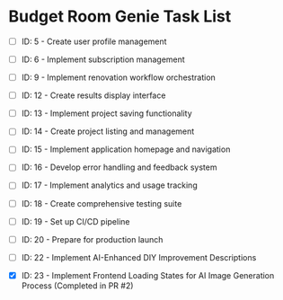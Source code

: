 # Budget Room Genie Task List

- [ ] ID: 5 - Create user profile management
- [ ] ID: 6 - Implement subscription management
- [ ] ID: 9 - Implement renovation workflow orchestration
- [ ] ID: 12 - Create results display interface
- [ ] ID: 13 - Implement project saving functionality
- [ ] ID: 14 - Create project listing and management
- [ ] ID: 15 - Implement application homepage and navigation
- [ ] ID: 16 - Develop error handling and feedback system
- [ ] ID: 17 - Implement analytics and usage tracking
- [ ] ID: 18 - Create comprehensive testing suite
- [ ] ID: 19 - Set up CI/CD pipeline
- [ ] ID: 20 - Prepare for production launch
- [ ] ID: 22 - Implement AI-Enhanced DIY Improvement Descriptions
- [x] ID: 23 - Implement Frontend Loading States for AI Image Generation Process (Completed in PR #2)

